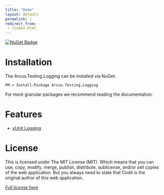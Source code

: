 ```yaml
---
title: "Home"
layout: default
permalink: /
redirect_from:
 - /index.html
---
```


[![NuGet Badge](https://buildstats.info/nuget/Arcus.Testing.Logging?includePreReleases=true)](https://www.nuget.org/packages/Arcus.Testing.Logging/)

# Installation

The Arcus.Testing.Logging can be installed via NuGet:

```shell
PM > Install-Package Arcus.Testing.Logging
```

For more granular packages we recommend reading the documentation.

# Features

- [xUnit Logging](logging)

# License
This is licensed under The MIT License (MIT). Which means that you can use, copy, modify, merge, publish, distribute, sublicense, and/or sell copies of the web application. But you always need to state that Codit is the original author of this web application.

*[Full license here](https://github.com/arcus-azure/arcus.testing/blob/master/LICENSE)*
